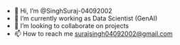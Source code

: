 - 👋 Hi, I’m @SinghSuraj-04092002
- 🌱 I’m currently working as Data Scientist (GenAI)
- 💞️ I’m looking to collaborate on projects
- 📫 How to reach me surajsingh04092002@gmail.com

<!---
SinghSuraj-04092002/SinghSuraj-04092002 is a ✨ special ✨ repository because its `README.md` (this file) appears on your GitHub profile.
You can click the Preview link to take a look at your changes.
--->
